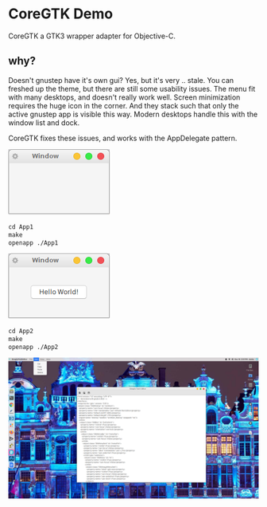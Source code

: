 # CoreGTK Demo

CoreGTK a GTK3 wrapper adapter for Objective-C.

## why?
Doesn't gnustep have it's own gui? Yes, but it's very .. stale. You can freshed up the theme, but there are still some usability issues. The menu fit with many desktops, and doesn't really work well. Screen minimization requires the huge icon in the corner. And they stack such that only the active gnustep app is visible this way. Modern desktops handle this with the window list and dock.

CoreGTK fixes these issues, and works with the AppDelegate pattern. 



![alt App1](https://github.com/darkoverlordofdata/CoreGTK-Demo/blob/main/App1/2023-12-17-173931_204x130_scrot.png?raw=true)
```
cd App1
make
openapp ./App1
```
![alt App2](https://github.com/darkoverlordofdata/CoreGTK-Demo/blob/main/App2/2023-12-17-174015_204x130_scrot.png?raw=true)
```
cd App2
make
openapp ./App2
```
![alt SimpleTextEditor](https://github.com/darkoverlordofdata/CoreGTK-Demo/blob/main/SimpleTextEditor/2023-12-16-155117_1920x1080_scrot.png?raw=true)


